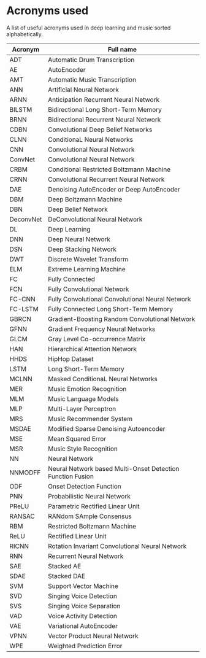 # Acronyms used

A list of useful acronyms used in deep learning and music sorted alphabetically.

| Acronym | Full name |
|--------------|-----------|
| ADT | Automatic Drum Transcription |
| AE | AutoEncoder |
| AMT | Automatic Music Transcription |
| ANN | Artificial Neural Network |
| ARNN | Anticipation Recurrent Neural Network |
| BILSTM | Bidirectional Long Short-Term Memory |
| BRNN | Bidirectional Recurrent Neural Network |
| CDBN | Convolutional Deep Belief Networks |
| CLNN | ConditionaL Neural Networks |
| CNN | Convolutional Neural Network |
| ConvNet | Convolutional Neural Network |
| CRBM | Conditional Restricted Boltzmann Machine |
| CRNN | Convolutional Recurrent Neural Network | 
| DAE | Denoising AutoEncoder or Deep AutoEncoder |
| DBM | Deep Boltzmann Machine |
| DBN | Deep Belief Network |
| DeconvNet | DeConvolutional Neural Network |
| DL | Deep Learning |
| DNN | Deep Neural Network |
| DSN | Deep Stacking Network |
| DWT | Discrete Wavelet Transform |
| ELM | Extreme Learning Machine |
| FC | Fully Connected |
| FCN | Fully Convolutional Network |
| FC-CNN | Fully Convolutional Convolutional Neural Network |
| FC-LSTM | Fully Connected Long Short-Term Memory |
| GBRCN | Gradient-Boosting Random Convolutional Network |
| GFNN | Gradient Frequency Neural Networks |
| GLCM | Gray Level Co-occurrence Matrix |
| HAN | Hierarchical Attention Network |
| HHDS | HipHop Dataset |
| LSTM | Long Short-Term Memory |
| MCLNN |Masked ConditionaL Neural Networks |
| MER | Music Emotion Recognition |
| MLM | Music Language Models | 
| MLP | Multi-Layer Perceptron |
| MRS | Music Recommender System |
| MSDAE | Modified Sparse Denoising Autoencoder |
| MSE | Mean Squared Error |
| MSR | Music Style Recognition |
| NN | Neural Network |
| NNMODFF | Neural Network based Multi-Onset Detection Function Fusion |
| ODF | Onset Detection Function |
| PNN | Probabilistic Neural Network |
| PReLU | Parametric Rectified Linear Unit |
| RANSAC | RANdom SAmple Consensus |
| RBM | Restricted Boltzmann Machine |
| ReLU | Rectified Linear Unit |
| RICNN | Rotation Invariant Convolutional Neural Network |
| RNN | Recurrent Neural Network |
| SAE | Stacked AE |
| SDAE | Stacked DAE |
| SVM | Support Vector Machine |
| SVD | Singing Voice Detection |
| SVS | Singing Voice Separation |
| VAD | Voice Activity Detection |
| VAE | Variational AutoEncoder |
| VPNN | Vector Product Neural Network |
| WPE | Weighted Prediction Error |
